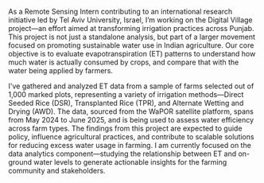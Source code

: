 As a Remote Sensing Intern contributing to an international research initiative led by Tel Aviv University, Israel, 
I’m working on the Digital Village project—an effort aimed at transforming irrigation practices across Punjab. 
This project is not just a standalone analysis, but part of a larger movement focused on promoting sustainable water use in Indian agriculture. 
Our core objective is to evaluate evapotranspiration (ET) patterns to understand how much water is actually consumed by crops, 
and compare that with the water being applied by farmers.

I've gathered and analyzed ET data from a sample of farms selected out of 1,000 marked plots, representing a variety of irrigation methods—Direct Seeded Rice (DSR), 
Transplanted Rice (TPR), and Alternate Wetting and Drying (AWD). The data, sourced from the WaPOR satellite platform, spans from May 2024 to June 2025, 
and is being used to assess water efficiency across farm types. The findings from this project are expected to guide policy, influence agricultural practices, 
and contribute to scalable solutions for reducing excess water usage in farming. I am currently focused on the data analytics component—studying the relationship between ET 
and on-ground water levels to generate actionable insights for the farming community and stakeholders.
